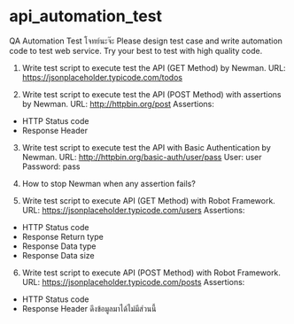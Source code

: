 # api_automation_test
QA Automation Test โจทย์นะจ๊ะ
Please design test case and write automation code to test web service. Try your best to test
with high quality code.
1. Write test script to execute test the API (GET Method) by Newman.
URL: https://jsonplaceholder.typicode.com/todos

2. Write test script to execute test the API (POST Method) with assertions by Newman.
URL: http://httpbin.org/post
Assertions:
- HTTP Status code
- Response Header

3. Write test script to execute test the API with Basic Authentication by Newman.
URL: http://httpbin.org/basic-auth/user/pass
User: user
Password: pass

4. How to stop Newman when any assertion fails?

5. Write test script to execute API (GET Method) with Robot Framework.
URL: https://jsonplaceholder.typicode.com/users
Assertions:
- HTTP Status code
- Response Return type
- Response Data type
- Response Data size
6. Write test script to execute API (POST Method) with Robot Framework.
URL: https://jsonplaceholder.typicode.com/posts
Assertions:
- HTTP Status code
- Response Header ดึงข้อมูลมาได้ไม่มีส่วนนี้
